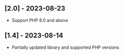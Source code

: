 ## [2.0] - 2023-08-23

- Support PHP 8.0 and above

## [1.4] - 2023-08-14

- Partially updated library and supported PHP versions
